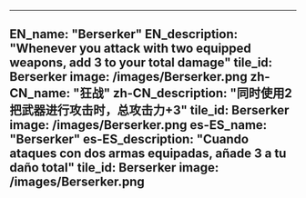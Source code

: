 ---

EN_name: "Berserker"
EN_description: "Whenever you attack with two equipped weapons, add 3 to your total damage"
tile_id: Berserker
image: /images/Berserker.png
zh-CN_name: "狂战"
zh-CN_description: "同时使用2把武器进行攻击时，总攻击力+3"
tile_id: Berserker
image: /images/Berserker.png
es-ES_name: "Berserker"
es-ES_description: "Cuando ataques con dos armas equipadas, añade 3 a tu daño total"
tile_id: Berserker
image: /images/Berserker.png
---